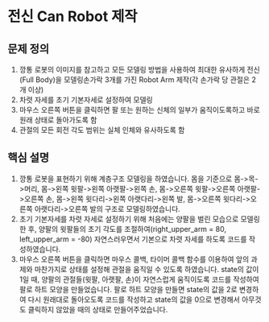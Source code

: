 # 전신 Can Robot 제작        

## 문제 정의
1. 깡통 로봇의 이미지를 참고하고 모든 모델링 방법을 사용하여 
최대한 유사하게 전신(Full Body)을 모델링손가락 3개를 가진 Robot Arm 제작(각 손가락 당 관절은 2개 이상) 
2. 차렷 자세를 초기 기본자세로 설정하여 모델링
3. 마우스 오른쪽 버튼을 클릭하면 팔 또는 원하는 신체의 일부가 움직이도록하고 바로 원래 상태로 돌아가도록 함
4. 관절의 모든 회전 각도 범위는 실체 인체와 유사하도록 함


## 핵심 설명
1. 깡통 로봇을 표현하기 위해 계층구조 모델링을 하였습니다. 몸을 기준으로 몸->목->머리, 몸->왼쪽 윗팔->왼쪽 아랫팔->왼쪽 손, 
몸->오른쪽 윗팔->오른쪽 아랫팔->오른쪽 손, 몸->왼쪽 윗다리->왼쪽 아랫다리->왼쪽 발, 
몸->오른쪽 윗다리->오른쪽 아랫다리->오른쪽 발의 구조로 모델링하였습니다.
2. 초기 기본자세를 차렷 자세로 설정하기 위해 처음에는 양팔을 벌린 모습으로 모델링한 후, 
양팔의 윗팔들의 초기 각도를 조절하여(right_upper_arm = 80, left_upper_arm = -80) 자연스러우면서 기본으로 차렷 자세를 하도록 코드를 작성하였습니다. 
3. 마우스 오른쪽 버튼을 클릭하면 마우스 콜백, 타이머 콜백 함수를 이용하여 앞의 과제와 마찬가지로 상태를 설정해 관절을 움직일 수 있도록 하였습니다. 
state의 값이 1일 때, 양팔의 관절들(윗팔, 아랫팔, 손)이 자연스럽게 움직이도록 코드를 작성하여 팔로 하트 모양을 만들었습니다. 
팔로 하트 모양을 만들면 state의 값을 2로 변경하여 다시 원래대로 돌아오도록 코드를 작성하고
state의 값을 0으로 변경해서 아무것도 클릭하지 않았을 때의 상태로 만들어주었습니다.  


